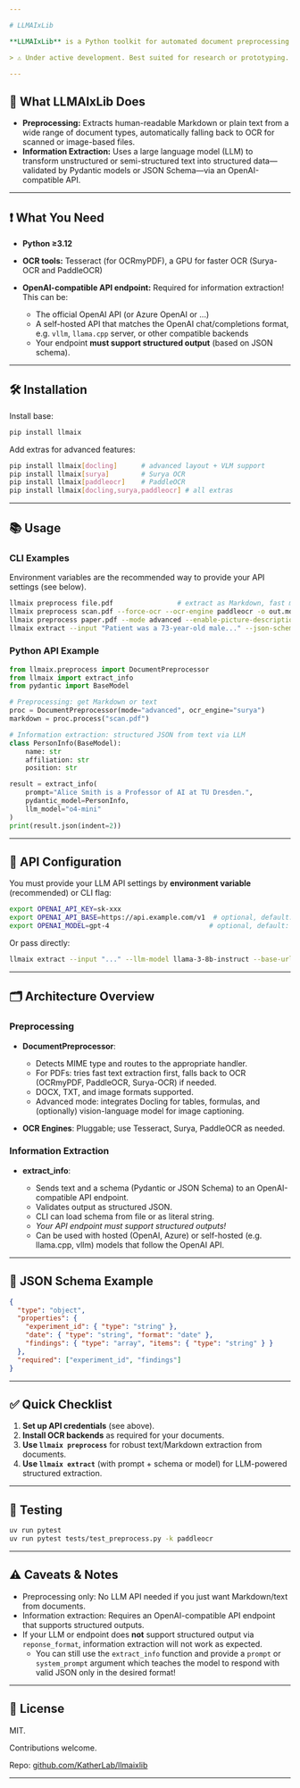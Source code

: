 ```yaml
---

# LLMAIxLib

**LLMAIxLib** is a Python toolkit for automated document preprocessing (including OCR) and information extraction using large language models. It is designed for users who need to extract structured facts from arbitrary documents (PDF, DOCX, images, etc.) and output them as Markdown, plain text, or validated JSON.

> ⚠️ Under active development. Best suited for research or prototyping. Always validate results.

---
```


## 🚀 What LLMAIxLib Does

* **Preprocessing:** Extracts human-readable Markdown or plain text from a wide range of document types, automatically falling back to OCR for scanned or image-based files.
* **Information Extraction:** Uses a large language model (LLM) to transform unstructured or semi-structured text into structured data—validated by Pydantic models or JSON Schema—via an OpenAI-compatible API.

---

## ❗ What You Need

* **Python ≥3.12**
* **OCR tools:** Tesseract (for OCRmyPDF), a GPU for faster OCR (Surya-OCR and PaddleOCR)
* **OpenAI-compatible API endpoint:**
  Required for information extraction! This can be:

  * The official OpenAI API (or Azure OpenAI or ...)
  * A self-hosted API that matches the OpenAI chat/completions format, e.g. `vllm`, `llama.cpp` server, or other compatible backends
  * Your endpoint **must support structured output** (based on JSON schema).

---

## 🛠 Installation

Install base:

```bash
pip install llmaix
```

Add extras for advanced features:

```bash
pip install llmaix[docling]      # advanced layout + VLM support
pip install llmaix[surya]        # Surya OCR
pip install llmaix[paddleocr]    # PaddleOCR
pip install llmaix[docling,surya,paddleocr] # all extras
```

---

## 📚 Usage

### CLI Examples

Environment variables are the recommended way to provide your API settings (see below).

```bash
llmaix preprocess file.pdf                # extract as Markdown, fast mode
llmaix preprocess scan.pdf --force-ocr --ocr-engine paddleocr -o out.md
llmaix preprocess paper.pdf --mode advanced --enable-picture-description
llmaix extract --input "Patient was a 73-year-old male..." --json-schema patient_schema.json
```

### Python API Example

```python
from llmaix.preprocess import DocumentPreprocessor
from llmaix import extract_info
from pydantic import BaseModel

# Preprocessing: get Markdown or text
proc = DocumentPreprocessor(mode="advanced", ocr_engine="surya")
markdown = proc.process("scan.pdf")

# Information extraction: structured JSON from text via LLM
class PersonInfo(BaseModel):
    name: str
    affiliation: str
    position: str

result = extract_info(
    prompt="Alice Smith is a Professor of AI at TU Dresden.",
    pydantic_model=PersonInfo,
    llm_model="o4-mini"
)
print(result.json(indent=2))
```

---

## 🔑 API Configuration

You must provide your LLM API settings by **environment variable** (recommended) or CLI flag:

```bash
export OPENAI_API_KEY=sk-xxx
export OPENAI_API_BASE=https://api.example.com/v1  # optional, default: OpenAI endpoint
export OPENAI_MODEL=gpt-4                         # optional, default: set in CLI or code
```

Or pass directly:

```bash
llmaix extract --input "..." --llm-model llama-3-8b-instruct --base-url http://localhost:8000/v1 --api-key sk-xxx --json-schema schema.json
```

---

## 🗂 Architecture Overview

### **Preprocessing**

* **DocumentPreprocessor**:

  * Detects MIME type and routes to the appropriate handler.
  * For PDFs: tries fast text extraction first, falls back to OCR (OCRmyPDF, PaddleOCR, Surya-OCR) if needed.
  * DOCX, TXT, and image formats supported.
  * Advanced mode: integrates Docling for tables, formulas, and (optionally) vision-language model for image captioning.
* **OCR Engines**: Pluggable; use Tesseract, Surya, PaddleOCR as needed.

### **Information Extraction**

* **extract\_info**:

  * Sends text and a schema (Pydantic or JSON Schema) to an OpenAI-compatible API endpoint.
  * Validates output as structured JSON.
  * CLI can load schema from file or as literal string.
  * *Your API endpoint must support structured outputs!*
  * Can be used with hosted (OpenAI, Azure) or self-hosted (e.g. llama.cpp, vllm) models that follow the OpenAI API.

---

## 🧩 JSON Schema Example

```json
{
  "type": "object",
  "properties": {
    "experiment_id": { "type": "string" },
    "date": { "type": "string", "format": "date" },
    "findings": { "type": "array", "items": { "type": "string" } }
  },
  "required": ["experiment_id", "findings"]
}
```

---

## ✅ Quick Checklist

1. **Set up API credentials** (see above).
2. **Install OCR backends** as required for your documents.
3. **Use `llmaix preprocess`** for robust text/Markdown extraction from documents.
4. **Use `llmaix extract`** (with prompt + schema or model) for LLM-powered structured extraction.

---

## 🧪 Testing

```bash
uv run pytest
uv run pytest tests/test_preprocess.py -k paddleocr
```

---

## ⚠️ Caveats & Notes

* Preprocessing only: No LLM API needed if you just want Markdown/text from documents.
* Information extraction: Requires an OpenAI-compatible API endpoint that supports structured outputs.
* If your LLM or endpoint does **not** support structured output via `reponse_format`, information extraction will not work as expected.
  * You can still use the `extract_info` function and provide a `prompt` or `system_prompt` argument which teaches the model to respond with valid JSON only in the desired format!

---

## 📄 License

MIT.

Contributions welcome.

Repo: [github.com/KatherLab/llmaixlib](https://github.com/KatherLab/llmaixlib)

---
